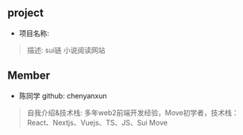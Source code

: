 ## project
- 项目名称:
> 描述: sui链 小说阅读网站


## Member
- 陈同学  github: chenyanxun
> 自我介绍&技术栈:  多年web2前端开发经验，Move初学者，技术栈：React、Nextjs、Vuejs、TS、JS、Sui Move


